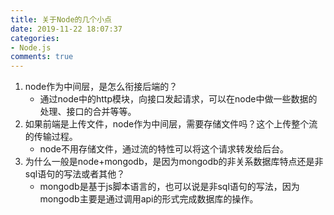 ```yaml
---
title: 关于Node的几个小点
date: 2019-11-22 18:07:37
categories:
- Node.js
comments: true
---
```




1. node作为中间层，是怎么衔接后端的？
   - 通过node中的http模块，向接口发起请求，可以在node中做一些数据的处理、接口的合并等等。
2. 如果前端是上传文件，node作为中间层，需要存储文件吗？这个上传整个流的传输过程。
   - node不用存储文件，通过流的特性可以将这个请求转发给后台。
3. 为什么一般是node+mongodb，是因为mongodb的非关系数据库特点还是非sql语句的写法或者其他？
   - mongodb是基于js脚本语言的，也可以说是非sql语句的写法，因为mongodb主要是通过调用api的形式完成数据库的操作。

